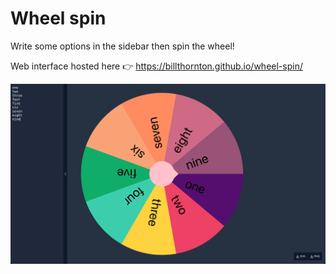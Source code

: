 # Wheel spin

Write some options in the sidebar then spin the wheel!

Web interface hosted here 👉 https://billthornton.github.io/wheel-spin/

![Wheel spin website screenshot](./docs/images/wheel-spin.png)